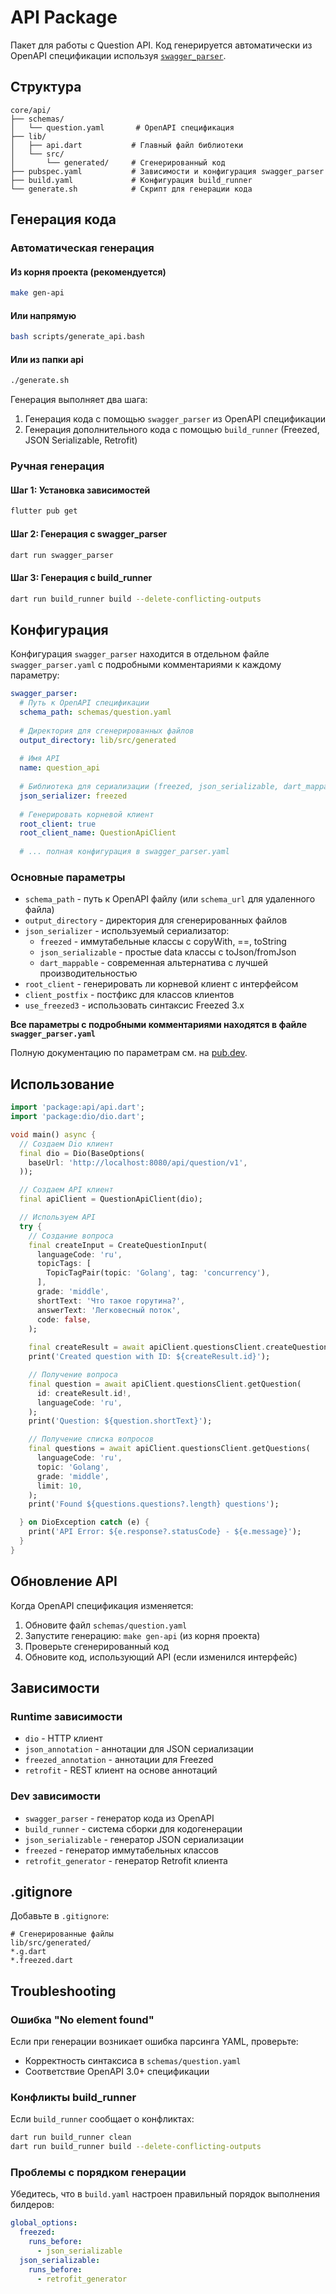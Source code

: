 # API Package

Пакет для работы с Question API. Код генерируется автоматически из OpenAPI спецификации используя [`swagger_parser`](https://pub.dev/packages/swagger_parser).

## Структура

```text
core/api/
├── schemas/
│   └── question.yaml       # OpenAPI спецификация
├── lib/
│   ├── api.dart           # Главный файл библиотеки
│   └── src/
│       └── generated/     # Сгенерированный код
├── pubspec.yaml           # Зависимости и конфигурация swagger_parser
├── build.yaml             # Конфигурация build_runner
└── generate.sh            # Скрипт для генерации кода
```

## Генерация кода

### Автоматическая генерация

#### Из корня проекта (рекомендуется)

```bash
make gen-api
```

#### Или напрямую

```bash
bash scripts/generate_api.bash
```

#### Или из папки api

```bash
./generate.sh
```

Генерация выполняет два шага:

1. Генерация кода с помощью `swagger_parser` из OpenAPI спецификации
2. Генерация дополнительного кода с помощью `build_runner` (Freezed, JSON Serializable, Retrofit)

### Ручная генерация

#### Шаг 1: Установка зависимостей

```bash
flutter pub get
```

#### Шаг 2: Генерация с swagger_parser

```bash
dart run swagger_parser
```

#### Шаг 3: Генерация с build_runner

```bash
dart run build_runner build --delete-conflicting-outputs
```

## Конфигурация

Конфигурация `swagger_parser` находится в отдельном файле `swagger_parser.yaml` с подробными комментариями к каждому параметру:

```yaml
swagger_parser:
  # Путь к OpenAPI спецификации
  schema_path: schemas/question.yaml
  
  # Директория для сгенерированных файлов
  output_directory: lib/src/generated
  
  # Имя API
  name: question_api
  
  # Библиотека для сериализации (freezed, json_serializable, dart_mappable)
  json_serializer: freezed
  
  # Генерировать корневой клиент
  root_client: true
  root_client_name: QuestionApiClient
  
  # ... полная конфигурация в swagger_parser.yaml
```

### Основные параметры

- `schema_path` - путь к OpenAPI файлу (или `schema_url` для удаленного файла)
- `output_directory` - директория для сгенерированных файлов
- `json_serializer` - используемый сериализатор:
  - `freezed` - иммутабельные классы с copyWith, ==, toString
  - `json_serializable` - простые data классы с toJson/fromJson  
  - `dart_mappable` - современная альтернатива с лучшей производительностью
- `root_client` - генерировать ли корневой клиент с интерфейсом
- `client_postfix` - постфикс для классов клиентов
- `use_freezed3` - использовать синтаксис Freezed 3.x

**Все параметры с подробными комментариями находятся в файле `swagger_parser.yaml`**

Полную документацию по параметрам см. на [pub.dev](https://pub.dev/packages/swagger_parser).

## Использование

```dart
import 'package:api/api.dart';
import 'package:dio/dio.dart';

void main() async {
  // Создаем Dio клиент
  final dio = Dio(BaseOptions(
    baseUrl: 'http://localhost:8080/api/question/v1',
  ));

  // Создаем API клиент
  final apiClient = QuestionApiClient(dio);

  // Используем API
  try {
    // Создание вопроса
    final createInput = CreateQuestionInput(
      languageCode: 'ru',
      topicTags: [
        TopicTagPair(topic: 'Golang', tag: 'concurrency'),
      ],
      grade: 'middle',
      shortText: 'Что такое горутина?',
      answerText: 'Легковесный поток',
      code: false,
    );
    
    final createResult = await apiClient.questionsClient.createQuestion(createInput);
    print('Created question with ID: ${createResult.id}');

    // Получение вопроса
    final question = await apiClient.questionsClient.getQuestion(
      id: createResult.id!,
      languageCode: 'ru',
    );
    print('Question: ${question.shortText}');

    // Получение списка вопросов
    final questions = await apiClient.questionsClient.getQuestions(
      languageCode: 'ru',
      topic: 'Golang',
      grade: 'middle',
      limit: 10,
    );
    print('Found ${questions.questions?.length} questions');

  } on DioException catch (e) {
    print('API Error: ${e.response?.statusCode} - ${e.message}');
  }
}
```

## Обновление API

Когда OpenAPI спецификация изменяется:

1. Обновите файл `schemas/question.yaml`
2. Запустите генерацию: `make gen-api` (из корня проекта)
3. Проверьте сгенерированный код
4. Обновите код, использующий API (если изменился интерфейс)

## Зависимости

### Runtime зависимости

- `dio` - HTTP клиент
- `json_annotation` - аннотации для JSON сериализации
- `freezed_annotation` - аннотации для Freezed
- `retrofit` - REST клиент на основе аннотаций

### Dev зависимости

- `swagger_parser` - генератор кода из OpenAPI
- `build_runner` - система сборки для кодогенерации
- `json_serializable` - генератор JSON сериализации
- `freezed` - генератор иммутабельных классов
- `retrofit_generator` - генератор Retrofit клиента

## .gitignore

Добавьте в `.gitignore`:

```text
# Сгенерированные файлы
lib/src/generated/
*.g.dart
*.freezed.dart
```

## Troubleshooting

### Ошибка "No element found"

Если при генерации возникает ошибка парсинга YAML, проверьте:

- Корректность синтаксиса в `schemas/question.yaml`
- Соответствие OpenAPI 3.0+ спецификации

### Конфликты build_runner

Если `build_runner` сообщает о конфликтах:

```bash
dart run build_runner clean
dart run build_runner build --delete-conflicting-outputs
```

### Проблемы с порядком генерации

Убедитесь, что в `build.yaml` настроен правильный порядок выполнения билдеров:

```yaml
global_options:
  freezed:
    runs_before:
      - json_serializable
  json_serializable:
    runs_before:
      - retrofit_generator
```
